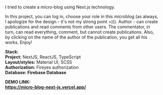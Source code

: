 I tried to create a micro-blog using Next.js technology.

In this project, you can log in, choose your role in this microblog (as always, I apologize for the design - it's not my strong point =))).
Author - can create publications and read comments from other users.
The commentator, in turn, can read everything, comment, but cannot create publications.
Also, by clicking on the name of the author of the publication, you get all his works.
Enjoy!

<b>Stack:</b>
<br/>
<b>Project:</b> NextJS, ReactJS, TypeScript<br/>
<b>Layout/styles:</b> Material UI, SCSS<br/>
<b>Authorization:</b> Fireyes authorization<br/>
<b>Database:<b/> Firebase Database

<b>DEMO LINK:</b><br/>
https://micro-blog-next-js.vercel.app/
